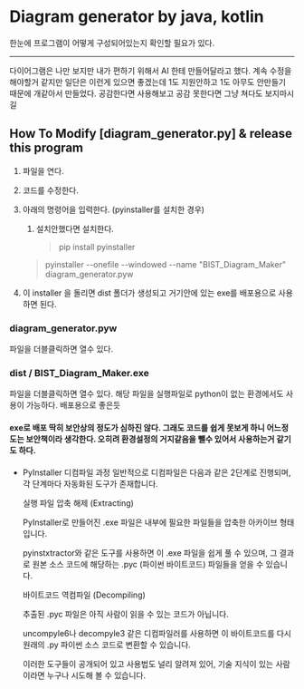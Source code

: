 # Diagram generator by java, kotlin

한눈에 프로그램이 어떻게 구성되어있는지 확인할 필요가 있다. 

----------------

다이어그램은 나만 보지만 내가 편하기 위해서  AI 한테 만들어달라고 했다. 
계속 수정을 해야할거 같지만 일단은 이런게 있으면 좋겠는데 1도 지원안하고 
1도 아무도 안만들기 때문에 개같아서 만들었다. 
공감한다면 사용해보고 공감 못한다면 그냥 쳐다도 보지마시길


## How To Modify [diagram_generator.py] & release this program

1. 파일을 연다.
2. 코드를 수정한다.
3. 아래의 명령어을 입력한다. (pyinstaller를 설치한 경우)
   1. 설치안했다면 설치한다. 
       > pip install pyinstaller

   > pyinstaller --onefile --windowed --name "BIST_Diagram_Maker" diagram_generator.pyw

4.  이 installer 을 돌리면 dist 폴더가 생성되고 거기안에 있는 exe를 배포용으로 사용하면 된다. 


### diagram_generator.pyw 
파일을 더블클릭하면 열수 있다. 

### dist / BIST_Diagram_Maker.exe
파일을 더블클릭하면 열수 있다. 
해당 파일을 실행파일로 python이 없는 환경에서도 사용이 가능하다.
배포용으로 좋은듯


#### exe로 배포 딱히 보안상의 정도가 심하진 않다. 그래도 코드를 쉽게 못보게 하니 어느정도는 보안책이라 생각한다. 오히려 환경설정의 거지같음을 뺄수 있어서 사용하는거 같기도 하다. 
- PyInstaller 디컴파일 과정
    일반적으로 디컴파일은 다음과 같은 2단계로 진행되며, 각 단계마다 자동화된 도구가 존재합니다.

    실행 파일 압축 해제 (Extracting)

    PyInstaller로 만들어진 .exe 파일은 내부에 필요한 파일들을 압축한 아카이브 형태입니다.

    pyinstxtractor와 같은 도구를 사용하면 이 .exe 파일을 쉽게 풀 수 있으며, 그 결과로 원본 소스 코드에 해당하는 .pyc (파이썬 바이트코드) 파일들을 얻을 수 있습니다.

    바이트코드 역컴파일 (Decompiling)

    추출된 .pyc 파일은 아직 사람이 읽을 수 있는 코드가 아닙니다.

    uncompyle6나 decompyle3 같은 디컴파일러를 사용하면 이 바이트코드를 다시 원래의 .py 파이썬 소스 코드로 변환할 수 있습니다.

    이러한 도구들이 공개되어 있고 사용법도 널리 알려져 있어, 기술 지식이 있는 사람이라면 누구나 시도해 볼 수 있습니다.